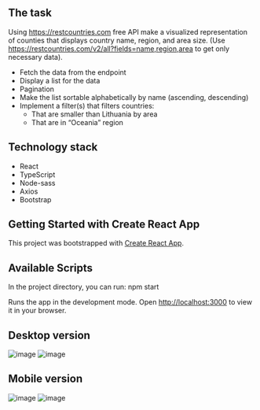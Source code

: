 ## The task

Using https://restcountries.com free API make a visualized representation of counties that displays country name,
region, and area size. (Use https://restcountries.com/v2/all?fields=name,region,area to get only necessary data).

- Fetch the data from the endpoint
- Display a list for the data
- Pagination
- Make the list sortable alphabetically by name (ascending, descending)
- Implement a filter(s) that filters countries:
  - That are smaller than Lithuania by area
  - That are in “Oceania” region

## Technology stack

- React
- TypeScript
- Node-sass
- Axios
- Bootstrap

## Getting Started with Create React App

This project was bootstrapped with [Create React App](https://github.com/facebook/create-react-app).

## Available Scripts

In the project directory, you can run: npm start

Runs the app in the development mode.
Open [http://localhost:3000](http://localhost:3000) to view it in your browser.



## Desktop version

![image](https://user-images.githubusercontent.com/86912050/215281886-a72ffbd5-f81d-4060-81af-42719e5b19ff.png)
![image](https://user-images.githubusercontent.com/86912050/215281908-face94c9-ed67-42bc-b7f5-6e0d5d4175eb.png)



## Mobile version

![image](https://user-images.githubusercontent.com/86912050/215281978-3971f063-a299-4323-b0d2-4c1fd9597d01.png)
![image](https://user-images.githubusercontent.com/86912050/215281999-67a57888-41b6-44f8-840b-3377029f8e77.png)

